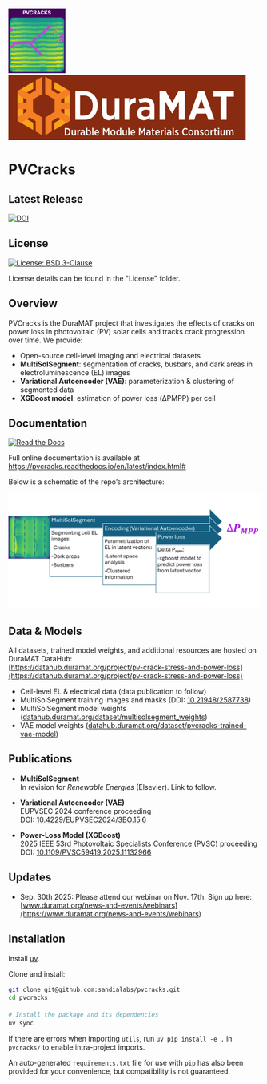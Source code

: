 <p align="left">
  <img
    src="docs/pvcracks_logo.png"
    height="130"
    alt="PVCracks logo"
  />
  <img
    src="docs/duramat_logo.png"
    height="130"
    alt="DuraMAT logo"
  />
</p>

# PVCracks

## Latest Release

[![DOI](https://img.shields.io/badge/DOI-10.11578%2Fdc.20240606.4-blue)](https://doi.org/10.11578/dc.20240606.4)

## License

[![License: BSD 3-Clause](https://img.shields.io/badge/license-BSD%203--Clause-blue.svg)](LICENSE)

License details can be found in the "License" folder.

## Overview

PVCracks is the DuraMAT project that investigates the effects of cracks on power loss in photovoltaic (PV) solar cells and tracks crack progression over time. We provide:

- Open-source cell-level imaging and electrical datasets  
- **MultiSolSegment**: segmentation of cracks, busbars, and dark areas in electroluminescence (EL) images  
- **Variational Autoencoder (VAE)**: parameterization & clustering of segmented data  
- **XGBoost model**: estimation of power loss (ΔPMPP) per cell  

## Documentation

[![Read the Docs](https://readthedocs.org/projects/pvcracks/badge/?version=latest)](https://pvcracks.readthedocs.io/en/latest/index.html#)

Full online documentation is available at  
https://pvcracks.readthedocs.io/en/latest/index.html#

Below is a schematic of the repo’s architecture:

<img src="docs/pvcracks_sch.png" width="800">

## Data & Models

All datasets, trained model weights, and additional resources are hosted on DuraMAT DataHub:  
[https://datahub.duramat.org/project/pv-crack-stress-and-power-loss](https://datahub.duramat.org/project/pv-crack-stress-and-power-loss)

- Cell-level EL & electrical data (data publication to follow)  
- MultiSolSegment training images and masks (DOI: [10.21948/2587738](https://doi.org/10.21948/2587738))  
- MultiSolSegment model weights ([datahub.duramat.org/dataset/multisolsegment_weights](https://datahub.duramat.org/dataset/multisolsegment_weights))
- VAE model weights ([datahub.duramat.org/dataset/pvcracks-trained-vae-model](https://datahub.duramat.org/dataset/pvcracks-trained-vae-model))

## Publications

- **MultiSolSegment**  
  In revision for *Renewable Energies* (Elsevier). Link to follow.

- **Variational Autoencoder (VAE)**  
  EUPVSEC 2024 conference proceeding  
  DOI: [10.4229/EUPVSEC2024/3BO.15.6](https://doi.org/10.4229/EUPVSEC2024/3BO.15.6)

- **Power-Loss Model (XGBoost)**  
  2025 IEEE 53rd Photovoltaic Specialists Conference (PVSC) proceeding  
  DOI: [10.1109/PVSC59419.2025.11132966](https://doi.org/10.1109/PVSC59419.2025.11132966)

## Updates

- Sep. 30th 2025: Please attend our webinar on Nov. 17th. Sign up here:  
  [www.duramat.org/news-and-events/webinars](https://www.duramat.org/news-and-events/webinars)

## Installation

Install [uv](https://docs.astral.sh/uv/).

Clone and install:

```bash
git clone git@github.com:sandialabs/pvcracks.git
cd pvcracks

# Install the package and its dependencies
uv sync
```

If there are errors when importing `utils`, run `uv pip install -e .` in `pvcracks/` to enable intra-project imports.

An auto-generated `requirements.txt` file for use with `pip` has also been provided for your convenience, but compatibility is not guaranteed.